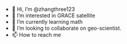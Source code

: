 - 👋 Hi, I’m @zhangthree123
- 👀 I’m interested in GRACE satellite
- 🌱 I’m currently learning math
- 💞️ I’m looking to collaborate on geo-scientist.
- 📫 How to reach me 

<!---
zhangthree123/zhangthree123 is a ✨ special ✨ repository because its `README.md` (this file) appears on your GitHub profile.
You can click the Preview link to take a look at your changes.
--->
